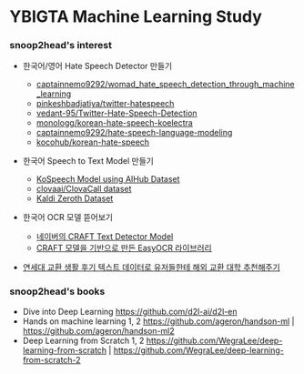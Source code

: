 # YBIGTA Machine Learning Study



### snoop2head's interest

* 한국어/영어 Hate Speech Detector 만들기
  * [captainnemo9292/womad_hate_speech_detection_through_machine_learning](https://github.com/captainnemo9292/womad_hate_speech_detection_through_machine_learning)
  * [pinkeshbadjatiya/twitter-hatespeech](https://github.com/pinkeshbadjatiya/twitter-hatespeech)
  * [vedant-95/Twitter-Hate-Speech-Detection](https://github.com/vedant-95/Twitter-Hate-Speech-Detection)
  * [monologg/korean-hate-speech-koelectra](https://github.com/monologg/korean-hate-speech-koelectra)
  * [captainnemo9292/hate-speech-language-modeling](https://github.com/*captainnemo9292/hate-speech-language-modeling)
  * [kocohub/korean-hate-speech](https://github.com/kocohub/korean-hate-speech)

* 한국어 Speech to Text Model 만들기
  * [KoSpeech Model using AIHub Dataset](https://github.com/sooftware/KoSpeech)
  * [clovaai/ClovaCall dataset](https://github.com/clovaai/ClovaCall)
  * [Kaldi Zeroth Dataset](https://github.com/goodatlas/zeroth)

* 한국어 OCR 모델 뜯어보기
  * [네이버의 CRAFT Text Detector Model](https://github.com/clovaai/CRAFT-pytorch)
  * [CRAFT 모델을 기반으로 만든 EasyOCR 라이브러리](https://github.com/JaidedAI/EasyOCR)

* [연세대 교환 생활 후기 텍스트 데이터로 유저들한테 해외 교환 대학 추천해주기](https://github.com/snoop2head/yonsei-exchange-life)


### snoop2head's books

* Dive into Deep Learning
https://github.com/d2l-ai/d2l-en
* Hands on machine learning 1, 2
https://github.com/ageron/handson-ml | https://github.com/ageron/handson-ml2
* Deep Learning from Scratch 1, 2
https://github.com/WegraLee/deep-learning-from-scratch | https://github.com/WegraLee/deep-learning-from-scratch-2
